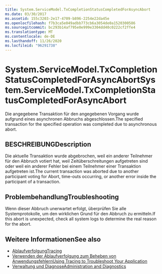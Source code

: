 ```yaml
---
title: System.ServiceModel.TxCompletionStatusCompletedForAsyncAbort
ms.date: 03/30/2017
ms.assetid: 155c3203-2e17-4709-b896-2254e22da45e
ms.openlocfilehash: f7b3ca5e049adbb773cb6a3054de0a1520300586
ms.sourcegitcommit: bc293b14af795e0e999e3304dd40c0222cf2ffe4
ms.translationtype: MT
ms.contentlocale: de-DE
ms.lasthandoff: 11/26/2020
ms.locfileid: "96291738"
---
```

# <a name="systemservicemodeltxcompletionstatuscompletedforasyncabort"></a><span data-ttu-id="ba99f-102">System.ServiceModel.TxCompletionStatusCompletedForAsyncAbort</span><span class="sxs-lookup"><span data-stu-id="ba99f-102">System.ServiceModel.TxCompletionStatusCompletedForAsyncAbort</span></span>

<span data-ttu-id="ba99f-103">Die angegebene Transaktion für den angegebenen Vorgang wurde aufgrund eines asynchronen Abbruchs abgeschlossen.</span><span class="sxs-lookup"><span data-stu-id="ba99f-103">The specified transaction for the specified operation was completed due to asynchronous abort.</span></span>  
  
## <a name="description"></a><span data-ttu-id="ba99f-104">BESCHREIBUNG</span><span class="sxs-lookup"><span data-stu-id="ba99f-104">Description</span></span>  

 <span data-ttu-id="ba99f-105">Die aktuelle Transaktion wurde abgebrochen, weil ein anderer Teilnehmer für den Abbruch votiert hat, weil Zeitüberschreitungen aufgetreten sind oder weil ein anderer Fehler bei einem Teilnehmer einer Transaktion aufgetreten ist.</span><span class="sxs-lookup"><span data-stu-id="ba99f-105">The current transaction was aborted due to another participant voting for Abort, time-outs occurring, or another error inside the participant of a transaction.</span></span>  
  
## <a name="troubleshooting"></a><span data-ttu-id="ba99f-106">Problembehandlung</span><span class="sxs-lookup"><span data-stu-id="ba99f-106">Troubleshooting</span></span>  

 <span data-ttu-id="ba99f-107">Wenn dieser Abbruch unerwartet erfolgt, überprüfen Sie alle Systemprotokolle, um den wirklichen Grund für den Abbruch zu ermitteln.</span><span class="sxs-lookup"><span data-stu-id="ba99f-107">If this abort is unexpected, check all system logs to determine the real reason for the abort.</span></span>  
  
## <a name="see-also"></a><span data-ttu-id="ba99f-108">Weitere Informationen</span><span class="sxs-lookup"><span data-stu-id="ba99f-108">See also</span></span>

- [<span data-ttu-id="ba99f-109">Ablaufverfolgung</span><span class="sxs-lookup"><span data-stu-id="ba99f-109">Tracing</span></span>](index.md)
- [<span data-ttu-id="ba99f-110">Verwenden der Ablaufverfolgung zum Beheben von Anwendungsfehlern</span><span class="sxs-lookup"><span data-stu-id="ba99f-110">Using Tracing to Troubleshoot Your Application</span></span>](using-tracing-to-troubleshoot-your-application.md)
- [<span data-ttu-id="ba99f-111">Verwaltung und Diagnose</span><span class="sxs-lookup"><span data-stu-id="ba99f-111">Administration and Diagnostics</span></span>](../index.md)
